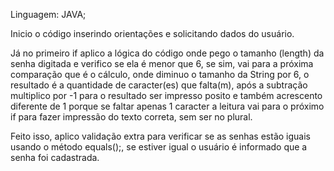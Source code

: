 Linguagem: JAVA;


Inicio o código inserindo orientações e solicitando dados do usuário. 

Já no primeiro if aplico a lógica do código onde pego o tamanho (length) da senha digitada e verifico se ela é menor que 6, se sim,
vai para a próxima comparação que é o cálculo, onde diminuo o tamanho da String por 6, o resultado é a quantidade de caracter(es) que
falta(m), após a subtração multiplico por -1 para o resultado ser impresso posito e também acrescento diferente de 1 porque se faltar 
apenas 1 caracter a leitura vai para o próximo if para fazer impressão do texto correta, sem ser no plural.

Feito isso, aplico validação extra para verificar se as senhas estão iguais usando o método equals();, se estiver igual o usuário é
informado que a senha foi cadastrada.
